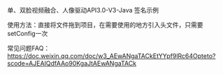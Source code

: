 单、双脸视频融合、人像驱动API3.0-V3-Java 签名示例

使用方法：直接将文件拖到项目，在需要使用的地方引入头文件，只需要setConfig一次

常见问题FAQ：https://doc.weixin.qq.com/doc/w3_AEwANgaTACkEtYYpf9lRc64Opteto?scode=AJEAIQdfAAo90KgaJtAEwANgaTACk
